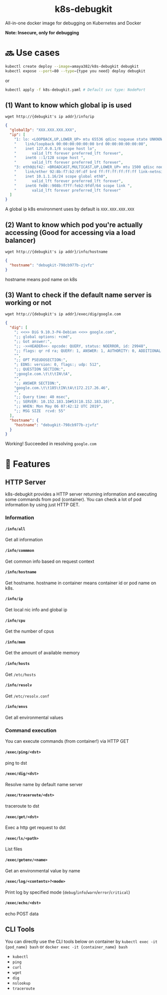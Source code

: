 <h1 align="center">k8s-debugkit</h1>

All-in-one docker image for debugging on Kubernetes and Docker

**Note: Insecure, only for debugging**


# :soon: Use cases
```sh
kubectl create deploy --image=amaya382/k8s-debugkit debugkit
kubectl expose --port=80 --type={type you need} deploy debugkit
```

or

```sh
kubectl apply -f k8s-debugkit.yaml # Default svc type: NodePort
```

## (1) Want to know which global ip is used
```
wget http://{debugkit's ip addr}/info/ip
```

```json
{
  "globalIp": "XXX.XXX.XXX.XXX",
  "ip": [
    "1: lo: <LOOPBACK,UP,LOWER_UP> mtu 65536 qdisc noqueue state UNKNOWN group default qlen 1000",
    "    link/loopback 00:00:00:00:00:00 brd 00:00:00:00:00:00",
    "    inet 127.0.0.1/8 scope host lo",
    "       valid_lft forever preferred_lft forever",
    "    inet6 ::1/128 scope host ",
    "       valid_lft forever preferred_lft forever",
    "3: eth0@if42: <BROADCAST,MULTICAST,UP,LOWER_UP> mtu 1500 qdisc noqueue state UP group default ",
    "    link/ether 92:8b:f7:b2:9f:df brd ff:ff:ff:ff:ff:ff link-netnsid 0",
    "    inet 10.1.1.16/24 scope global eth0",
    "       valid_lft forever preferred_lft forever",
    "    inet6 fe80::908b:f7ff:feb2:9fdf/64 scope link ",
    "       valid_lft forever preferred_lft forever"
  ]
}
```
A global ip k8s environment uses by default is `XXX.XXX.XXX.XXX`


## (2) Want to know which pod you're actually accessing (Good for accessing via a load balancer)
```
wget http://{debugkit's ip addr}/info/hostname
```

```json
{
  "hostname": "debugkit-798cb977b-zjvfz"
}
```
hostname means pod name on k8s


## (3) Want to check if the default name server is working or not
```
wget http://{debugkit's ip addr}/exec/dig/google.com
```

```json
{
  "dig": [
    "; <<>> DiG 9.10.3-P4-Debian <<>> google.com",
    ";; global options: +cmd",
    ";; Got answer:",
    ";; ->>HEADER<<- opcode: QUERY, status: NOERROR, id: 29948",
    ";; flags: qr rd ra; QUERY: 1, ANSWER: 1, AUTHORITY: 0, ADDITIONAL: 1",
    "",
    ";; OPT PSEUDOSECTION:",
    "; EDNS: version: 0, flags:; udp: 512",
    ";; QUESTION SECTION:",
    ";google.com.\t\t\tIN\tA",
    "",
    ";; ANSWER SECTION:",
    "google.com.\t\t185\tIN\tA\t172.217.26.46",
    "",
    ";; Query time: 40 msec",
    ";; SERVER: 10.152.183.10#53(10.152.183.10)",
    ";; WHEN: Mon May 06 07:42:12 UTC 2019",
    ";; MSG SIZE  rcvd: 55"
  ],
  "hostname": {
    "hostname": "debugkit-798cb977b-zjvfz"
  }
}
```
Working! Succeeded in resolving `google.com`


# :trident: Features
## HTTP Server
k8s-debugkit provides a HTTP server returning information and executing some commands from pod (container).
You can check a lot of pod information by using just HTTP GET.

### Information
#### `/info/all`
Get all information

#### `/info/commmon`
Get common info based on request context

#### `/info/hostname`
Get hostname.
hostname in container means container id or pod name on k8s.

#### `/info/ip`
Get local nic info and global ip

#### `/info/cpu`
Get the number of cpus

#### `/info/mem`
Get the amount of available memory

#### `/info/hosts`
Get `/etc/hosts`

#### `/info/resolv`
Get `/etc/resolv.conf`

#### `/info/envs`
Get all environmental values

### Command execution
You can execute commands (from container!) via HTTP GET

#### `/exec/ping/<dst>`
ping to dst

#### `/exec/dig/<dst>`
Resolve name by default name server

#### `/exec/traceroute/<dst>`
traceroute to dst

#### `/exec/get/<dst>`
Exec a http get request to dst

#### `/exec/ls/<path>`
List files

#### `/exec/getenv/<name>`
Get an environmental value by name

#### `/exec/log/<contents>?<mode>`
Print log by specified mode (`debug`/`info`/`warn`/`error`/`critical`)

#### `/exec/echo/<dst>`
echo POST data


## CLI Tools
You can directly use the CLI tools below on container by `kubectl exec -it {pod_name} bash` or `docker exec -it {container_name} bash`

* `kubectl`
* `ping`
* `curl`
* `wget`
* `dig`
* `nslookup`
* `traceroute`

